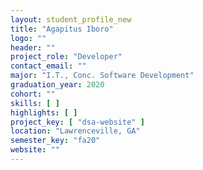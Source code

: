 ```yaml
---
layout: student_profile_new
title: "Agapitus Iboro"
logo: ""
header: ""
project_role: "Developer"
contact_email: ""
major: "I.T., Conc. Software Development"
graduation_year: 2020
cohort: ""
skills: [ ]
highlights: [ ]
project_key: [ "dsa-website" ]
location: "Lawrenceville, GA"
semester_key: "fa20"
website: ""
---
```

